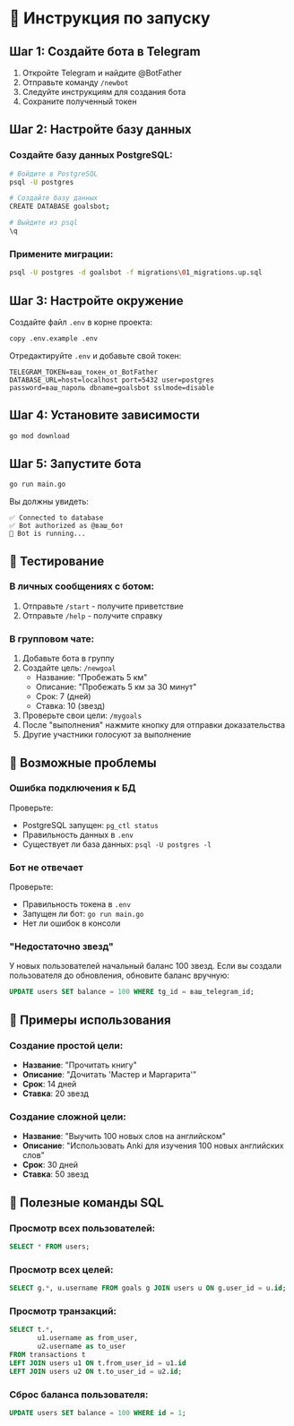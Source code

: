 # 🚀 Инструкция по запуску

## Шаг 1: Создайте бота в Telegram

1. Откройте Telegram и найдите @BotFather
2. Отправьте команду `/newbot`
3. Следуйте инструкциям для создания бота
4. Сохраните полученный токен

## Шаг 2: Настройте базу данных

### Создайте базу данных PostgreSQL:

```bash
# Войдите в PostgreSQL
psql -U postgres

# Создайте базу данных
CREATE DATABASE goalsbot;

# Выйдите из psql
\q
```

### Примените миграции:

```bash
psql -U postgres -d goalsbot -f migrations\01_migrations.up.sql
```

## Шаг 3: Настройте окружение

Создайте файл `.env` в корне проекта:

```bash
copy .env.example .env
```

Отредактируйте `.env` и добавьте свой токен:

```env
TELEGRAM_TOKEN=ваш_токен_от_BotFather
DATABASE_URL=host=localhost port=5432 user=postgres password=ваш_пароль dbname=goalsbot sslmode=disable
```

## Шаг 4: Установите зависимости

```bash
go mod download
```

## Шаг 5: Запустите бота

```bash
go run main.go
```

Вы должны увидеть:
```
✅ Connected to database
✅ Bot authorized as @ваш_бот
🚀 Bot is running...
```

## 🧪 Тестирование

### В личных сообщениях с ботом:

1. Отправьте `/start` - получите приветствие
2. Отправьте `/help` - получите справку

### В групповом чате:

1. Добавьте бота в группу
2. Создайте цель: `/newgoal`
   - Название: "Пробежать 5 км"
   - Описание: "Пробежать 5 км за 30 минут"
   - Срок: 7 (дней)
   - Ставка: 10 (звезд)
3. Проверьте свои цели: `/mygoals`
4. После "выполнения" нажмите кнопку для отправки доказательства
5. Другие участники голосуют за выполнение

## 📝 Возможные проблемы

### Ошибка подключения к БД

Проверьте:
- PostgreSQL запущен: `pg_ctl status`
- Правильность данных в `.env`
- Существует ли база данных: `psql -U postgres -l`

### Бот не отвечает

Проверьте:
- Правильность токена в `.env`
- Запущен ли бот: `go run main.go`
- Нет ли ошибок в консоли

### "Недостаточно звезд"

У новых пользователей начальный баланс 100 звезд. Если вы создали пользователя до обновления, обновите баланс вручную:

```sql
UPDATE users SET balance = 100 WHERE tg_id = ваш_telegram_id;
```

## 🎯 Примеры использования

### Создание простой цели:
- **Название**: "Прочитать книгу"
- **Описание**: "Дочитать 'Мастер и Маргарита'"
- **Срок**: 14 дней
- **Ставка**: 20 звезд

### Создание сложной цели:
- **Название**: "Выучить 100 новых слов на английском"
- **Описание**: "Использовать Anki для изучения 100 новых английских слов"
- **Срок**: 30 дней
- **Ставка**: 50 звезд

## 🔧 Полезные команды SQL

### Просмотр всех пользователей:
```sql
SELECT * FROM users;
```

### Просмотр всех целей:
```sql
SELECT g.*, u.username FROM goals g JOIN users u ON g.user_id = u.id;
```

### Просмотр транзакций:
```sql
SELECT t.*, 
       u1.username as from_user,
       u2.username as to_user
FROM transactions t
LEFT JOIN users u1 ON t.from_user_id = u1.id
LEFT JOIN users u2 ON t.to_user_id = u2.id;
```

### Сброс баланса пользователя:
```sql
UPDATE users SET balance = 100 WHERE id = 1;
```

